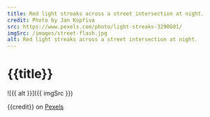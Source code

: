 ```yaml
---
title: Red light streaks across a street intersection at night.
credit: Photo by Jan Kopřiva
src: https://www.pexels.com/photo/light-streaks-3290601/
imgSrc: /images/street-flash.jpg
alt: Red light streaks across a street intersection at night.
---
```


# {{title}}

![{{ alt }}]({{ imgSrc }})

{{credit}} on [Pexels]({{url}})